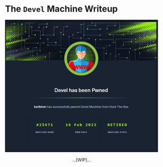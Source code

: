 # The `Devel` Machine Writeup

![devel_pwned](/assets/devel_pwned.png)

<p align="center">
...[WIP]...
</p>